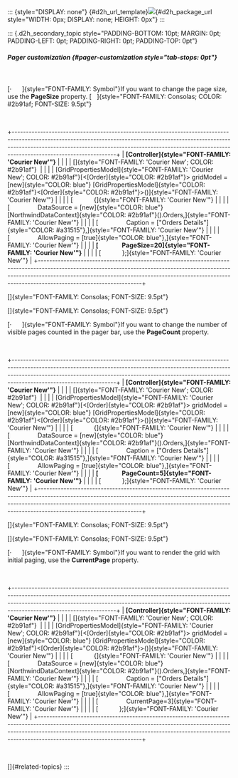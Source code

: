 ::: {style="DISPLAY: none"}
[](ms-xhelp:///?Id=d2h_url_template){#d2h_url_template}![](!package_url!){#d2h_package_url style="WIDTH: 0px; DISPLAY: none; HEIGHT: 0px"}
:::

::: {.d2h_secondary_topic style="PADDING-BOTTOM: 10pt; MARGIN: 0pt; PADDING-LEFT: 0pt; PADDING-RIGHT: 0pt; PADDING-TOP: 0pt"}
##### Pager customization {#pager-customization style="tab-stops: 0pt"}

 

[·      ]{style="FONT-FAMILY: Symbol"}If you want to change the page size, use the **PageSize** property. [   ]{style="FONT-FAMILY: Consolas; COLOR: #2b91af; FONT-SIZE: 9.5pt"}

 

+------------------------------------------------------------------------------------------------------------------------------------------------------------------------------------------------------------------------------------------------------------------------------+
| **[Controller]{style="FONT-FAMILY: 'Courier New'"}**                                                                                                                                                                                                                         |
|                                                                                                                                                                                                                                                                              |
| []{style="FONT-FAMILY: 'Courier New'; COLOR: #2b91af"}                                                                                                                                                                                                                       |
|                                                                                                                                                                                                                                                                              |
| [GridPropertiesModel]{style="FONT-FAMILY: 'Courier New'; COLOR: #2b91af"}[\<[Order]{style="COLOR: #2b91af"}\> gridModel = [new]{style="COLOR: blue"} [GridPropertiesModel]{style="COLOR: #2b91af"}\<[Order]{style="COLOR: #2b91af"}\>()]{style="FONT-FAMILY: 'Courier New'"} |
|                                                                                                                                                                                                                                                                              |
| [            {]{style="FONT-FAMILY: 'Courier New'"}                                                                                                                                                                                                                          |
|                                                                                                                                                                                                                                                                              |
| [                DataSource = [new]{style="COLOR: blue"} [NorthwindDataContext]{style="COLOR: #2b91af"}().Orders,]{style="FONT-FAMILY: 'Courier New'"}                                                                                                                       |
|                                                                                                                                                                                                                                                                              |
| [                Caption = [\"Orders Details\"]{style="COLOR: #a31515"},]{style="FONT-FAMILY: 'Courier New'"}                                                                                                                                                                |
|                                                                                                                                                                                                                                                                              |
| [                AllowPaging = [true]{style="COLOR: blue"},]{style="FONT-FAMILY: 'Courier New'"}                                                                                                                                                                             |
|                                                                                                                                                                                                                                                                              |
| **[                PageSize=20]{style="FONT-FAMILY: 'Courier New'"}**                                                                                                                                                                                                        |
|                                                                                                                                                                                                                                                                              |
| [            };]{style="FONT-FAMILY: 'Courier New'"}                                                                                                                                                                                                                         |
+------------------------------------------------------------------------------------------------------------------------------------------------------------------------------------------------------------------------------------------------------------------------------+

[]{style="FONT-FAMILY: Consolas; FONT-SIZE: 9.5pt"} 

[]{style="FONT-FAMILY: Consolas; FONT-SIZE: 9.5pt"} 

[·      ]{style="FONT-FAMILY: Symbol"}If you want to change the number of visible pages counted in the pager bar, use the **PageCount** property.

 

+------------------------------------------------------------------------------------------------------------------------------------------------------------------------------------------------------------------------------------------------------------------------------+
| **[Controller]{style="FONT-FAMILY: 'Courier New'"}**                                                                                                                                                                                                                         |
|                                                                                                                                                                                                                                                                              |
| []{style="FONT-FAMILY: 'Courier New'; COLOR: #2b91af"}                                                                                                                                                                                                                       |
|                                                                                                                                                                                                                                                                              |
| [GridPropertiesModel]{style="FONT-FAMILY: 'Courier New'; COLOR: #2b91af"}[\<[Order]{style="COLOR: #2b91af"}\> gridModel = [new]{style="COLOR: blue"} [GridPropertiesModel]{style="COLOR: #2b91af"}\<[Order]{style="COLOR: #2b91af"}\>()]{style="FONT-FAMILY: 'Courier New'"} |
|                                                                                                                                                                                                                                                                              |
| [            {]{style="FONT-FAMILY: 'Courier New'"}                                                                                                                                                                                                                          |
|                                                                                                                                                                                                                                                                              |
| [                DataSource = [new]{style="COLOR: blue"} [NorthwindDataContext]{style="COLOR: #2b91af"}().Orders,]{style="FONT-FAMILY: 'Courier New'"}                                                                                                                       |
|                                                                                                                                                                                                                                                                              |
| [                Caption = [\"Orders Details\"]{style="COLOR: #a31515"},]{style="FONT-FAMILY: 'Courier New'"}                                                                                                                                                                |
|                                                                                                                                                                                                                                                                              |
| [                AllowPaging = [true]{style="COLOR: blue"},]{style="FONT-FAMILY: 'Courier New'"}                                                                                                                                                                             |
|                                                                                                                                                                                                                                                                              |
| **[                PageCount=5]{style="FONT-FAMILY: 'Courier New'"}**                                                                                                                                                                                                        |
|                                                                                                                                                                                                                                                                              |
| [            };]{style="FONT-FAMILY: 'Courier New'"}                                                                                                                                                                                                                         |
+------------------------------------------------------------------------------------------------------------------------------------------------------------------------------------------------------------------------------------------------------------------------------+

[]{style="FONT-FAMILY: Consolas; FONT-SIZE: 9.5pt"} 

[]{style="FONT-FAMILY: Consolas; FONT-SIZE: 9.5pt"} 

[·      ]{style="FONT-FAMILY: Symbol"}If you want to render the grid with initial paging, use the **CurrentPage** property.

 

+------------------------------------------------------------------------------------------------------------------------------------------------------------------------------------------------------------------------------------------------------------------------------+
| **[Controller]{style="FONT-FAMILY: 'Courier New'"}**                                                                                                                                                                                                                         |
|                                                                                                                                                                                                                                                                              |
| []{style="FONT-FAMILY: 'Courier New'; COLOR: #2b91af"}                                                                                                                                                                                                                       |
|                                                                                                                                                                                                                                                                              |
| [GridPropertiesModel]{style="FONT-FAMILY: 'Courier New'; COLOR: #2b91af"}[\<[Order]{style="COLOR: #2b91af"}\> gridModel = [new]{style="COLOR: blue"} [GridPropertiesModel]{style="COLOR: #2b91af"}\<[Order]{style="COLOR: #2b91af"}\>()]{style="FONT-FAMILY: 'Courier New'"} |
|                                                                                                                                                                                                                                                                              |
| [            {]{style="FONT-FAMILY: 'Courier New'"}                                                                                                                                                                                                                          |
|                                                                                                                                                                                                                                                                              |
| [                DataSource = [new]{style="COLOR: blue"} [NorthwindDataContext]{style="COLOR: #2b91af"}().Orders,]{style="FONT-FAMILY: 'Courier New'"}                                                                                                                       |
|                                                                                                                                                                                                                                                                              |
| [                Caption = [\"Orders Details\"]{style="COLOR: #a31515"},]{style="FONT-FAMILY: 'Courier New'"}                                                                                                                                                                |
|                                                                                                                                                                                                                                                                              |
| [                AllowPaging = [true]{style="COLOR: blue"},]{style="FONT-FAMILY: 'Courier New'"}                                                                                                                                                                             |
|                                                                                                                                                                                                                                                                              |
| [                CurrentPage=3]{style="FONT-FAMILY: 'Courier New'"}                                                                                                                                                                                                          |
|                                                                                                                                                                                                                                                                              |
| [            };]{style="FONT-FAMILY: 'Courier New'"}                                                                                                                                                                                                                         |
+------------------------------------------------------------------------------------------------------------------------------------------------------------------------------------------------------------------------------------------------------------------------------+

 

[]{#related-topics}
:::

